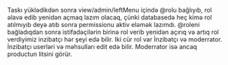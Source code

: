 Taskı yüklədikdən sonra view/admin/leftMenu içində @rolu bağlıyıb, rol əlavə edib yenidən açmaq lazım olacaq, çünki databasedə heç kimə rol atılmıyıb deyə atıb sonra permissionu aktiv eləmək lazımdı. @roleni bağladıqdan sonra istifadəçilərin birinə rol verib yenidən açırıq və artıq rol verdiyimiz inzibatçı hər şeyi edə bilir.  Iki cür rol var İnzibatçı və moderrator. İnzibatçı userləri və məhsulları edit edə bilir. Moderrator isə ancaq productun litsini görür. 






